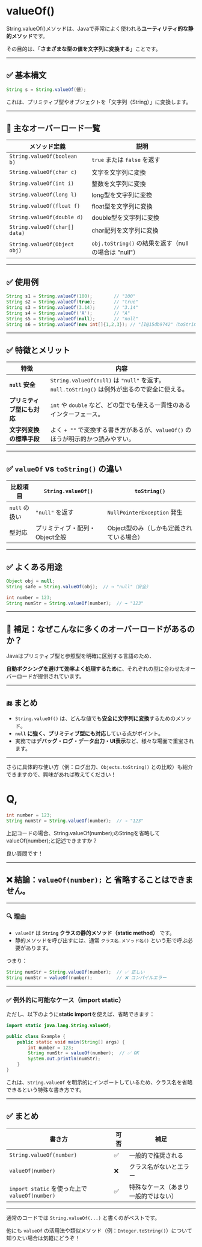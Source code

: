 # valueOf()

String.valueOf()メソッドは、Javaで非常によく使われる**ユーティリティ的な静的メソッド**です。

その目的は、「**さまざまな型の値を文字列に変換する**」ことです。

---

## ✅ 基本構文

```java
String s = String.valueOf(値);
```

これは、プリミティブ型やオブジェクトを「文字列（String）」に変換します。

---

## 🧩 主なオーバーロード一覧

| メソッド定義 | 説明 |
| --- | --- |
| `String.valueOf(boolean b)` | `true` または `false` を返す |
| `String.valueOf(char c)` | 文字を文字列に変換 |
| `String.valueOf(int i)` | 整数を文字列に変換 |
| `String.valueOf(long l)` | long型を文字列に変換 |
| `String.valueOf(float f)` | float型を文字列に変換 |
| `String.valueOf(double d)` | double型を文字列に変換 |
| `String.valueOf(char[] data)` | char配列を文字列に変換 |
| `String.valueOf(Object obj)` | `obj.toString()` の結果を返す（null の場合は "null"） |

---

## ✅ 使用例

```java
String s1 = String.valueOf(100);        // "100"
String s2 = String.valueOf(true);       // "true"
String s3 = String.valueOf(3.14);       // "3.14"
String s4 = String.valueOf('A');        // "A"
String s5 = String.valueOf(null);       // "null"
String s6 = String.valueOf(new int[]{1,2,3}); // "[I@15db9742"（toString()の結果）
```

---

## ✅ 特徴とメリット

| 特徴 | 内容 |
| --- | --- |
| **`null` 安全** | `String.valueOf(null)` は `"null"` を返す。`null.toString()` は例外が出るので安全に使える。 |
| **プリミティブ型にも対応** | `int` や `double` など、どの型でも使える一貫性のあるインターフェース。 |
| **文字列変換の標準手段** | よく `+ ""` で変換する書き方があるが、`valueOf()` のほうが明示的かつ読みやすい。 |

---

## ✅ `valueOf` vs `toString()` の違い

| 比較項目 | `String.valueOf()` | `toString()` |
| --- | --- | --- |
| `null` の扱い | `"null"` を返す | `NullPointerException` 発生 |
| 型対応 | プリミティブ・配列・Object全般 | Object型のみ（しかも定義されている場合） |

---

## ✅ よくある用途

```java
Object obj = null;
String safe = String.valueOf(obj);  // → "null"（安全）

int number = 123;
String numStr = String.valueOf(number);  // → "123"
```

---

## 🧠 補足：なぜこんなに多くのオーバーロードがあるのか？

Javaはプリミティブ型と参照型を明確に区別する言語のため、

**自動ボクシングを避けて効率よく処理するため**に、それぞれの型に合わせたオーバーロードが提供されています。

---

## 🔚 まとめ

- `String.valueOf()` は、どんな値でも**安全に文字列に変換**するためのメソッド。
- **`null` に強く、プリミティブ型にも対応**している点がポイント。
- 実務では**デバッグ・ログ・データ出力・UI表示**など、様々な場面で重宝されます。

---

さらに具体的な使い方（例：ログ出力、`Objects.toString()` との比較）も紹介できますので、興味があれば教えてください！

# Q,

```java
int number = 123;
String numStr = String.valueOf(number);  // → "123"
```

上記コードの場合、String.valueOf(number);のStringを省略してvalueOf(number);と記述できますか？

良い質問です！

---

## ❌ 結論：`valueOf(number);` と **省略することはできません**。

---

### 🔍 理由

- `valueOf` は **`String` クラスの静的メソッド（static method）** です。
- 静的メソッドを呼び出すには、通常 `クラス名.メソッド名()` という形で呼ぶ必要があります。

つまり：

```java
String numStr = String.valueOf(number);  // ✅ 正しい
String numStr = valueOf(number);         // ❌ コンパイルエラー
```

---

### ✅ 例外的に可能なケース（import static）

ただし、以下のように**static import**を使えば、省略できます：

```java
import static java.lang.String.valueOf;

public class Example {
    public static void main(String[] args) {
        int number = 123;
        String numStr = valueOf(number);  // ✅ OK
        System.out.println(numStr);
    }
}
```

これは、`String.valueOf` を明示的にインポートしているため、クラス名を省略できるという特殊な書き方です。

---

## ✅ まとめ

| 書き方 | 可否 | 補足 |
| --- | --- | --- |
| `String.valueOf(number)` | ✅ | 一般的で推奨される |
| `valueOf(number)` | ❌ | クラス名がないとエラー |
| `import static` を使った上で `valueOf(number)` | ✅ | 特殊なケース（あまり一般的ではない） |

---

通常のコードでは `String.valueOf(...)` と書くのがベストです。

他にも `valueOf` の活用法や類似メソッド（例：`Integer.toString()`）について知りたい場合は気軽にどうぞ！